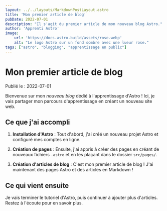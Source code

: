 ```yaml
---
layout: ../../layouts/MarkdownPostLayout.astro
title: 'Mon premier article de blog'
pubDate: 2022-07-01
description: "Il s'agit du premier article de mon nouveau blog Astro."
author: 'Apprenti Astro'
image:
    url: 'https://docs.astro.build/assets/rose.webp'
    alt: "Le logo Astro sur un fond sombre avec une lueur rose."
tags: ["astro", "blogging", "apprentissage en public"]
---
```

# Mon premier article de blog

Publié le : 2022-07-01

Bienvenue sur mon _nouveau blog_ dédié à l'apprentissage d'Astro ! Ici, je vais partager mon parcours d'apprentissage en créant un nouveau site web.

## Ce que j'ai accompli

1. **Installation d'Astro** : Tout d'abord, j'ai créé un nouveau projet Astro et configuré mes comptes en ligne.

2. **Création de pages** : Ensuite, j'ai appris à créer des pages en créant de nouveaux fichiers `.astro` et en les plaçant dans le dossier `src/pages/`.

3. **Création d'articles de blog** : C'est mon premier article de blog ! J'ai maintenant des pages Astro et des articles en Markdown !

## Ce qui vient ensuite

Je vais terminer le tutoriel d'Astro, puis continuer à ajouter plus d'articles. Restez à l'écoute pour en savoir plus.


